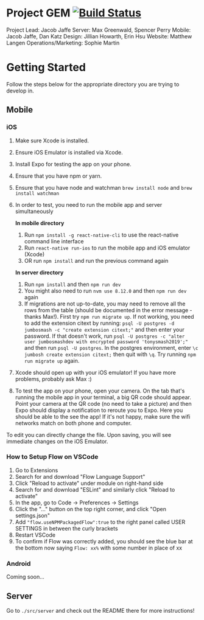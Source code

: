 # Project GEM [![Build Status](https://travis-ci.com/mgreenw/ProjectGEM.svg?token=Gqw9uK7j5g8prgyHD4xx&branch=master)](https://travis-ci.com/mgreenw/ProjectGEM)
Project Lead: Jacob Jaffe
Server: Max Greenwald, Spencer Perry
Mobile: Jacob Jaffe, Dan Katz
Design: Jillian Howarth, Erin Hsu
Website: Matthew Langen
Operations/Marketing: Sophie Martin

# Getting Started
Follow the steps below for the appropriate directory you are trying to develop in.

## Mobile

### iOS
1. Make sure Xcode is installed.
2. Ensure iOS Emulator is installed via Xcode.
3. Install Expo for testing the app on your phone.
4. Ensure that you have npm or yarn.
5. Ensure that you have node and watchman `brew install node` and `brew install watchman`
6. In order to test, you need to run the mobile app and server simultaneously

    **In mobile directory**
    1. Run `npm install -g react-native-cli` to use the react-native command line interface
    2. Run `react-native run-ios` to run the mobile app and iOS emulator (Xcode)
    3. OR run `npm install` and run the previous command again
    
    **In server directory**
    1. Run `npm install` and then `npm run dev`
    2. You might also need to run `nvm use 8.12.0` and then `npm run dev` again
    3. If migrations are not up-to-date, you may need to remove all the rows from the table (should be documented in the error message - thanks Max!). First try `npm run migrate up`. If not working, you need to add the extension citext by running: `psql -U postgres -d jumbosmash -c "create extension citext;"` and then enter your password. If that doesn't work, run `psql -U postgres -c "alter user jumbosmashdev with encrypted password 'tonysmash2019';"` and then run `psql -U postgres`. In the postgres environment, enter `\c jumbosh create extension citext;` then quit with `\q`. Try running `npm run migrate up` again.

7. Xcode should open up with your iOS emulator! If you have more problems, probably ask Max :)
8. To test the app on your phone, open your camera. On the tab that's running the mobile app in your terminal, a big QR code should appear. Point your camera at the QR code (no need to take a picture) and then Expo should display a notification to reroute you to Expo. Here you should be able to the see the app! If it's not happy, make sure the wifi networks match on both phone and computer.

To edit you can directly change the file. Upon saving, you will see immediate changes on the iOS Emulator.

### How to Setup Flow on VSCode
1. Go to Extensions
2. Search for and download "Flow Language Support"
3. Click "Reload to activate" under module on right-hand side
4. Search for and download "ESLint" and similarly click "Reload to activate"
5. In the app, go to Code -> Preferences -> Settings
6. Click the "..." button on the top right corner, and click "Open settings.json"
7. Add `"flow.useNPMPackagedFlow":true` to the right panel called USER SETTINGS in between the curly brackets
8. Restart VSCode
9. To confirm if Flow was correctly added, you should see the blue bar at the bottom now saying `Flow: xx%` with some number in place of xx

### Android
Coming soon...

## Server
Go to `./src/server` and check out the README there for more instructions!
